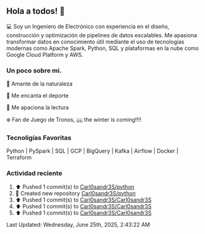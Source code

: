 ## Hola a todos! 👋
:computer: Soy un Ingeniero de Electrónico con experiencia en el diseño, construcción y optimización de pipelines de datos escalables. Me apasiona transformar datos en conocimiento útil mediante el uso de tecnologías modernas como Apache Spark, Python, SQL y plataformas en la nube como Google Cloud Platform y AWS.

### Un poco sobre mi.
:evergreen_tree: Amante de la naturaleza

:running: Me encanta el deporte

:scroll: Me apaciona la lectura

:snowflake: Fan de Juego de Tronos, ¡¡¡¡ the winter is coming!!!!

### Tecnoligías Favoritas
Python | PySpark | SQL | GCP | BigQuery | Kafka | Airflow | Docker | Terraform

### Actividad reciente

<!--RECENT_ACTIVITY:start-->
1. ⬆️ Pushed 1 commit(s) to [Carl0sandr3S/python](https://github.com/Carl0sandr3S/python)<br>
2. 📔 Created new repository [Carl0sandr3S/python](https://github.com/Carl0sandr3S/python)<br>
3. ⬆️ Pushed 1 commit(s) to [Carl0sandr3S/Carl0sandr3S](https://github.com/Carl0sandr3S/Carl0sandr3S)<br>
4. ⬆️ Pushed 1 commit(s) to [Carl0sandr3S/Carl0sandr3S](https://github.com/Carl0sandr3S/Carl0sandr3S)<br>
5. ⬆️ Pushed 1 commit(s) to [Carl0sandr3S/Carl0sandr3S](https://github.com/Carl0sandr3S/Carl0sandr3S)<br>
<!--RECENT_ACTIVITY:end-->
<!--RECENT_ACTIVITY:last_update-->
Last Updated: Wednesday, June 25th, 2025, 2:43:22 AM
<!--RECENT_ACTIVITY:last_update_end-->

<!--
**Carl0sandr3S/Carl0sandr3S** is a ✨ _special_ ✨ repository because its `README.md` (this file) appears on your GitHub profile.

Here are some ideas to get you started:

- 🔭 I’m currently working on ...
- 🌱 I’m currently learning ...
- 👯 I’m looking to collaborate on ...
- 🤔 I’m looking for help with ...
- 💬 Ask me about ...
- 📫 How to reach me: ...
- 😄 Pronouns: ...
- ⚡ Fun fact: ...
-->

